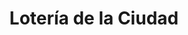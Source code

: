 ---
title: "Lotería de la Ciudad"
url: /ciudad-autonoma-de-buenos-aires/loteria-de-la-ciudad-gascon/
shop: lotería
---